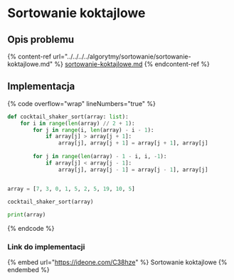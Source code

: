 # Sortowanie koktajlowe

## Opis problemu

{% content-ref url="../../../../algorytmy/sortowanie/sortowanie-koktajlowe.md" %}
[sortowanie-koktajlowe.md](../../../../algorytmy/sortowanie/sortowanie-koktajlowe.md)
{% endcontent-ref %}

## Implementacja

{% code overflow="wrap" lineNumbers="true" %}
```python
def cocktail_shaker_sort(array: list):
    for i in range(len(array) // 2 + 1):
        for j in range(i, len(array) - i - 1):
            if array[j] > array[j + 1]:
                array[j], array[j + 1] = array[j + 1], array[j]
        
        for j in range(len(array) - 1 - i, i, -1):
            if array[j] < array[j - 1]:
                array[j], array[j - 1] = array[j - 1], array[j]


array = [7, 3, 0, 1, 5, 2, 5, 19, 10, 5]

cocktail_shaker_sort(array)
    
print(array)
```
{% endcode %}

### Link do implementacji

{% embed url="https://ideone.com/C38hze" %}
Sortowanie koktajlowe
{% endembed %}